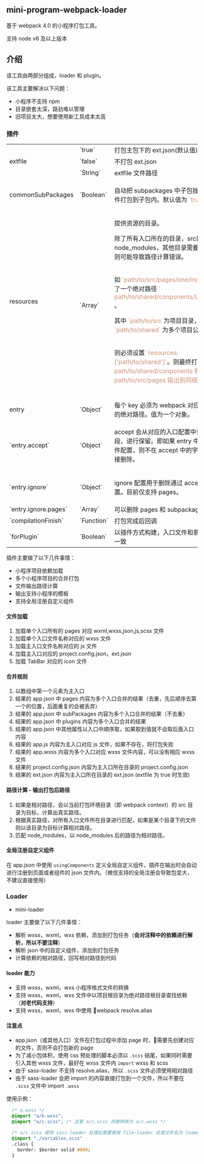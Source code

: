 ## mini-program-webpack-loader

基于 webpack 4.0 的小程序打包工具。

支持 node v6 及以上版本

## 介绍

该工具由两部分组成，loader 和 plugin。

该工具主要解决以下问题：
- 小程序不支持 npm
- 目录嵌套太深，路劲难以管理
- 旧项目太大，想要使用新工具成本太高

### 插件
<table>
  <tbody>
    <tr>
      <td rowspan="3">extfile</td>
      <td colspan="1">`true`</td>
      <td colspan="1">打包主包下的 ext.json(默认值)</td>
    </tr>
    <tr>
      <td>`false`</td>
      <td>
        不打包 ext.json
      </td>
    </tr>
    <tr>
      <td>`String`</td>
      <td>
        extfile 文件路径
      </td>
    </tr>
    <tr>
      <td colspan="1">
        <p>commonSubPackages</p>
      </td>
      <td colspan="1">`Boolean`</td>
      <td colspan="1">
        <p>自动把 subpackages 中子包独自使用的 js 文件打包到子包内。默认值为
          <span style="color: #ce9178;" data-mce-style="color: #ce9178;">`true`</span></p>
      </td>
    </tr>
    <tr>
      <td colspan="1">
        <p>resources</p>
        <br data-mce-bogus="1"></td>
      <td colspan="1">`Array`</td>
      <td colspan="1">
        <p>提供资源的目录。</p>
        <p>除了所有入口所在的目录，src目录，node_modules，其他目录需要在这里添加否则可能导致路径计算错误。</p>
        <p>
          <br>如
          <span style="color: #ce9178;" data-mce-style="color: #ce9178;">`path/to/src/pages/one/index.json`</span>依赖了一个绝对路径
          <span style="color: #ce9178;" data-mce-style="color: #ce9178;">`
            <span style="color: #ce9178;" data-mce-style="color: #ce9178;">path/to/shared/conponents/List/index.json</span>`
            <span style="color: rgb(0, 51, 102);">。</span></span>
        </p>
        <p>其中
          <span style="color: #ce9178;" data-mce-style="color: #ce9178;">`path/to/src`</span>为项目目录，
          <span style="color: #ce9178;" data-mce-style="color: #ce9178;">`path/to/shared`</span>
          <span></span>为多个项目公用的目录。</p>
        <p>
          <br>则必须设置
          <span style="color: #ce9178;" data-mce-style="color: #ce9178;">`resources: ['path/to/shared']`</span>。则最终打包会把
          <span style="color: #ce9178;" data-mce-style="color: #ce9178;">path/to/shared/conponents 和
            <span style="color: #ce9178;" data-mce-style="color: #ce9178;">path/to/src/pages 输出到同级目录。</span></span>
        </p>
        <br data-mce-bogus="1"></td>
    </tr>
    <tr>
      <td colspan="1">entry</td>
      <td colspan="1">`Object`</td>
      <td colspan="1">每个 key 必须为 webpack 对应的 entry 配置的绝对路径。值为一个对象。</td></tr>
    <tr>
      <td colspan="1">
        <span>`entry.accept`</span>
        <br data-mce-bogus="1"></td>
      <td colspan="1">
        <span>`Object`</span>
        <br></td>
      <td colspan="1">
        <p>accept 会从对应的入口配置中读取对应的字段，进行保留。即如果 entry 中设置了入口文件配置，则不在 accept 中的字段，都会被直接删除。</p>
      </td>
    </tr>
    <tr>
      <td colspan="1">
        <span>`entry.ignore`</span>
        <br data-mce-bogus="1"></td>
      <td colspan="1">`Object`</td>
      <td colspan="1">
        <p>ignore 配置用于删除通过 accept 保留的配置。目前仅支持 pages。</p>
      </td>
    </tr>
    <tr>
      <td colspan="1">
        <span>`entry.ignore.pages`</span>
        <br data-mce-bogus="1"></td>
      <td colspan="1">
        <span>`Array`</span>
        <br data-mce-bogus="1"></td>
      <td colspan="1">可以删除 pages 和 subpackages 里面的页面</td>
    </tr>
    <tr>
      <td colspan="1">
        <span>`compilationFinish`</span>
        <br data-mce-bogus="1"></td>
      <td colspan="1">
        <span>`Function`</span>
        <br data-mce-bogus="1"></td>
      <td colspan="1">打包完成后回调</td>
    </tr>
    <tr>
      <td colspan="1">
        <span>`forPlugin`</span>
        <br data-mce-bogus="1"></td>
      <td colspan="1">
        <span>`Boolean`</span>
        <br data-mce-bogus="1"></td>
      <td colspan="1">以插件方式构建，入口文件和普通 app.json 一致</td>
    </tr>
  </tbody>
</table>


插件主要做了以下几件事情：
- 小程序项目依赖加载
- 多个小程序项目的合并打包
- 文件输出路径计算
- 输出支持小程序的模板
- 支持全局注册自定义组件

#### 文件加载
1. 加载单个入口所有的 pages 对应 wxml,wxss,json,js,scss 文件
2. 加载单个入口文件名称对应的 wxss 文件
3. 加载主入口文件名称对应的 js 文件
4. 加载主入口对应的 project.config.json，ext.json
5. 加载 TabBar 对应的 icon 文件

#### 合并规则
1. 以数组中第一个元素为主入口
2. 结果的 app.json 中 pages 内容为多个入口合并的结果（去重，先后顺序去第一个的位置，后面重复的会被丢弃）
3. 结果的 app.json 中 subPackages 内容为多个入口合并的结果（不去重）
4. 结果的 app.json 中 plugins 内容为多个入口合并的结果
5. 结果的 app.json 中其他属性以入口中顺序取，如果取到值就不会取后面入口内容
6. 结果的 app.js 内容为主入口对应 js 文件，如果不存在，将打包失败
7. 结果的 app.wxss 内容为多个入口对应 wxss 文件内容，可以没有相应 wxss 文件
8. 结果的 project.config.json 内容为主入口所在目录的 project.config.json
9. 结果的 ext.json 内容为主入口所在目录的 ext.json (extfile 为 true 时生效)

#### 路径计算 - 输出打包后路径
1. 如果是相对路径，会以当前打包环境目录（即 webpack context）的 src 目录为目标，计算出真实路径。
2. 根据真实路径，对所有入口文件所在目录进行匹配，如果是某个目录下的文件则以该目录为目标计算相对路径。
3. 匹配 node_modules，以 node_modules 后的路径为相对路径。

#### 全局注册自定义组件
在 app.json 中使用 `usingComponents` 定义全局自定义组件，插件在输出时会自动进行注册到页面或者组件的 json 文件内。（微信支持的全局注册会导致包变大，不建议直接使用）

### Loader
- mini-loader 

loader 主要做了以下几件事情：
- 解析 wxss，wxml，wxs 依赖，添加到打包任务（**会对注释中的依赖进行解析，所以不要注释**）
- 解析 json 中的自定义组件，添加到打包任务
- 计算依赖的相对路径，回写相对路径到代码

#### loader 能力
  - 支持 wxss，wxml，wxs 小程序格式文件的转换
  - 支持 wxss，wxml，wxs 文件中以项目根目录为绝对路径根目录查找依赖（**对老代码支持**）
  - 支持 wxss，wxml，wxs 中使用 webpack resolve.alias

#### 注意点
  - app.json（或其他入口）文件在打包过程中添加 page 时，需要先创建对应的文件，否则不会打包新的 page
  - 为了减小包体积，使用 css 预处理的脚本必须以 `.scss` 结尾，如果同时需要引入其他 wxss 文件，最好在 wxss 文件内 `import` wxss 和 scss
  - 由于 sass-loader 不支持 resolve.alias，所以 `.scss` 文件必须使用相对路径
  - 由于 sass-loader 会把 import 的内容直接打包到一个文件，所以不要在 `.scss` 文件中 import `.wxss`

  使用示例：
  ~~~ css
    /* a.wxss */
    @import "a/b.wxss";
    @import "a/c.scss"; /* 这里 a/c.scss 将被转换为 a/c.wxss */

    /* a/c.scss 使用 sass-loader 处理后需要使用 file-loader 处理文件名为 [name].wxss */
    @import "./variables.scss"
    .class {
      border: $border solid #000;
    }
  ~~~
